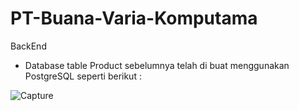 # PT-Buana-Varia-Komputama

BackEnd

* Database table Product sebelumnya telah di buat menggunakan PostgreSQL seperti berikut :

![Capture](https://user-images.githubusercontent.com/26482746/216047599-9fa0d608-65fd-4d38-bff9-8835010d9b2a.PNG)

